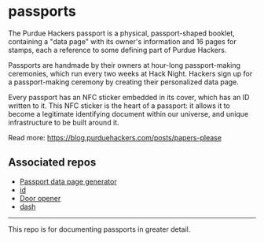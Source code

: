 # passports

The Purdue Hackers passport is a physical, passport-shaped booklet, containing a "data page" with its owner's information and 16 pages for stamps, each a reference to some defining part of Purdue Hackers.

Passports are handmade by their owners at hour-long passport-making ceremonies, which run every two weeks at Hack Night. Hackers sign up for a passport-making ceremony by creating their personalized data page.

Every passport has an NFC sticker embedded in its cover, which has an ID written to it. This NFC sticker is the heart of a passport: it allows it to become a legitimate identifying document within our universe, and unique infrastructure to be built around it.

Read more: https://blog.purduehackers.com/posts/papers-please

## Associated repos

- [Passport data page generator](https://github.com/purduehackers/passport-data-pages)
- [id](https://github.com/purduehackers/id)
- [Door opener](https://github.com/purduehackers/door-opener)
- [dash](https://github.com/purduehackers/dash)

---

This repo is for documenting passports in greater detail.
